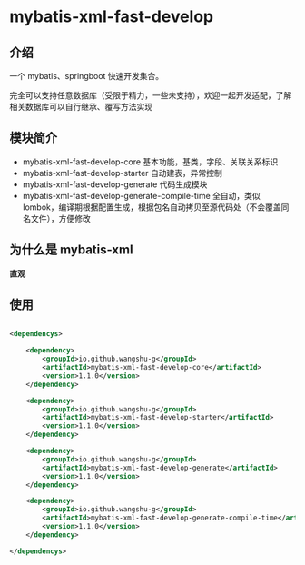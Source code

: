 # mybatis-xml-fast-develop

## 介绍

一个 mybatis、springboot 快速开发集合。

完全可以支持任意数据库（受限于精力，一些未支持），欢迎一起开发适配，了解相关数据库可以自行继承、覆写方法实现

## 模块简介

+ mybatis-xml-fast-develop-core 基本功能，基类，字段、关联关系标识
+ mybatis-xml-fast-develop-starter 自动建表，异常控制
+ mybatis-xml-fast-develop-generate 代码生成模块
+ mybatis-xml-fast-develop-generate-compile-time 全自动，类似 lombok，编译期根据配置生成，根据包名自动拷贝至源代码处（不会覆盖同名文件），方便修改

## 为什么是 mybatis-xml

**直观**

## 使用

```xml

<dependencys>

    <dependency>
        <groupId>io.github.wangshu-g</groupId>
        <artifactId>mybatis-xml-fast-develop-core</artifactId>
        <version>1.1.0</version>
    </dependency>

    <dependency>
        <groupId>io.github.wangshu-g</groupId>
        <artifactId>mybatis-xml-fast-develop-starter</artifactId>
        <version>1.1.0</version>
    </dependency>

    <dependency>
        <groupId>io.github.wangshu-g</groupId>
        <artifactId>mybatis-xml-fast-develop-generate</artifactId>
        <version>1.1.0</version>
    </dependency>

    <dependency>
        <groupId>io.github.wangshu-g</groupId>
        <artifactId>mybatis-xml-fast-develop-generate-compile-time</artifactId>
        <version>1.1.0</version>
    </dependency>

</dependencys>

```